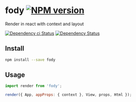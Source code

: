 # fody [![NPM version][npm-image]][npm-url]

Render in react with context and layout

[![Dependency ci Status][dependencyci-image]][dependencyci-url]
[![Dependency Status][daviddm-image]][daviddm-url]

## Install

```sh
npm install --save fody
```

## Usage

```js
import render from 'fody';

render({ App, appProps: { context }, View, props, Html });
```

[npm-image]: https://img.shields.io/npm/v/fody.svg?style=flat-square
[npm-url]: https://npmjs.org/package/fody
[daviddm-image]: https://david-dm.org/turacojs/fody.svg?style=flat-square
[daviddm-url]: https://david-dm.org/turacojs/fody
[dependencyci-image]: https://dependencyci.com/github/turacojs/fody/badge?style=flat-square
[dependencyci-url]: https://dependencyci.com/github/turacojs/fody
